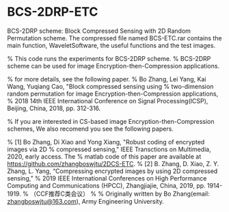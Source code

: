 # BCS-2DRP-ETC
BCS-2DRP scheme: Block Compressed Sensing with 2D Random Permutation scheme. The compressed file named BCS-ETC.rar contains the main function, WaveletSoftware, the useful functions and the test images. 

% This code runs the experiments for BCS-2DRP scheme. 
% BCS-2DRP scheme can be used for image Encryption-then-Compression applications. 

% for more details, see the following paper.
% Bo Zhang, Lei Yang, Kai Wang, Yuqiang Cao, "Block compressed sensing using 
% two-dimension random permutation for image Encryption-then-Compression applications, 
% 2018 14th IEEE International Conference on Signal Processing(ICSP), Beijing, China, 2018, pp. 312-316.

% If you are interested in CS-based image Encryption-then-Compression schemes, We also recomend you see the following papers.

%  [1] Bo Zhang, Di Xiao and Yong Xiang, "Robust coding of encrypted images via 2D
%  compressed sensing," IEEE Transctions on Multimedia, 2020, early access. The
%  matlab code of this paper are available at https://github.com/zhangboswjtu/2DCS-ETC.
%  [2] B. Zhang, D. Xiao, Z. Y. Zhang, L. Yang, “Compressing encrypted images by using 2D compressed sensing,” 
%  2019 IEEE International Conferences on High Performance Computing and Communications (HPCC), Zhangjiajie, China, 2019, pp. 1914-1919.
% （CCF推荐C类会议）
%
%  Originally written by Bo Zhang(email: zhangboswjtu@163.com), Army Engineering University. 
